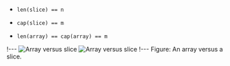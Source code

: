 *  `len(slice) == n`

*  `cap(slice) == m`

*  `len(array) == cap(array) == m`

!---
![Array versus slice](fig/array-vs-slice.png)
![Array versus slice](fig/array-vs-slice.png)
!---
Figure: An array versus a slice.
